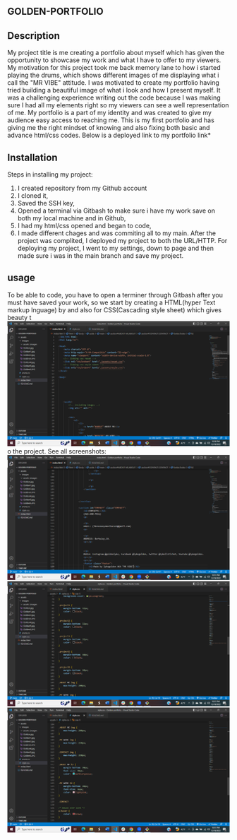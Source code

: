 ## GOLDEN-PORTFOLIO

## Description 

My project title is me creating a portfolio about myself which has given the opportunity to showcase my work and what I have to offer to my viewers. My motivation for this project took me back memory lane to how i started playing the drums, which shows different images of me displaying what i call the "MR VIBE" attitude. I was motivated to create my portfolio having tried building a beautiful image of what i look and how I present myself. It was a challenging experience writing out the code because I was making sure I had all my elements right so my viewers can see a well representation of me.
My portfolio is a part of my identity and was created to give my audience easy access to reaching me.
This is my first portfolio and has giving me the right mindset of knowing and also fixing both basic and advance html/css codes. Below is a deployed link to my portfolio
link*



## Installation

Steps in installing my project: 
1. I created repository from my Github account
2. I cloned it,
3. Saved the SSH key,
4. Opened a terminal via Gitbash to make sure i have my work save on both my local machine and in Github,
5. I had my html/css opened and began to code,
7. I made different chages and was commiting all to my main.
After the project was complited, I deployed my project to both the URL/HTTP. For deploying my project, I went to my settings, down to page and then made sure i was in the main branch and save my project.


## usage

To be able to code, you have to open a terminer through Gitbash after you must have saved your work, so we start by creating a HTML(hyper Text markup lnguage) by <doctype html> and also for CSS(Cascading style sheet) which gives beauty t![Alt text](assets/images/assets/images/Screenshot%20(62).png)o the project. See all screenshots:
![Alt text](assets/images/assets/images/Screenshot%20(63).png)
![Alt text](assets/images/assets/images/Screenshot%20(64).png)
![Alt text](assets/images/assets/images/Screenshot%20(65).png)









